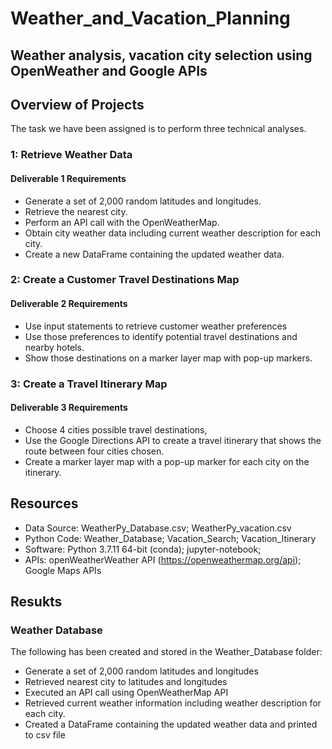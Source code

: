 # Weather_and_Vacation_Planning
## Weather analysis, vacation city selection using OpenWeather and Google APIs

## Overview of Projects

The task we have been assigned is to perform three technical analyses.

### 1: Retrieve Weather Data
#### Deliverable 1 Requirements
  - Generate a set of 2,000 random latitudes and longitudes.
  - Retrieve the nearest city.
  - Perform an API call with the OpenWeatherMap.
  - Obtain city weather data including current weather description for each city.
  - Create a new DataFrame containing the updated weather data.

### 2: Create a Customer Travel Destinations Map
#### Deliverable 2 Requirements

  - Use input statements to retrieve customer weather preferences
  - Use those preferences to identify potential travel destinations and nearby hotels.
  - Show those destinations on a marker layer map with pop-up markers.

### 3: Create a Travel Itinerary Map
#### Deliverable 3 Requirements

  - Choose 4 cities possible travel destinations,
  - Use the Google Directions API to create a travel itinerary that shows the route between four cities chosen.
  - Create a marker layer map with a pop-up marker for each city on the itinerary.

## Resources
  - Data Source: WeatherPy_Database.csv; WeatherPy_vacation.csv
  - Python Code: Weather_Database; Vacation_Search; Vacation_Itinerary
  - Software: Python 3.7.11 64-bit (conda); jupyter-notebook; 
  - APIs: openWeatherWeather API (https://openweathermap.org/api); Google Maps APIs


## Resukts
### Weather Database
The following has been created and stored in the Weather_Database folder:

  - Generate a set of 2,000 random latitudes and longitudes
  - Retrieved nearest city to latitudes and longitudes
  - Executed an API call using OpenWeatherMap API
  - Retrieved current weather information including weather description for each city.
  - Created a DataFrame containing the updated weather data and printed to csv file
   


